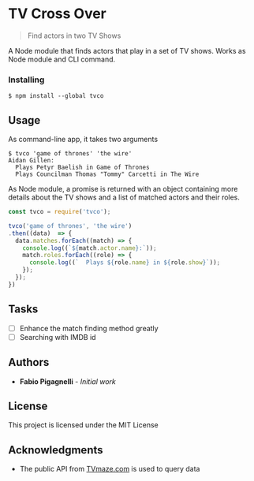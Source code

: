 # TV Cross Over
> Find actors in two TV Shows

A Node module that finds actors that play in a set of TV shows.
Works as Node module and CLI command.


### Installing
```
$ npm install --global tvco
```


## Usage
As command-line app, it takes two arguments

```
$ tvco 'game of thrones' 'the wire'
Aidan Gillen:
  Plays Petyr Baelish in Game of Thrones
  Plays Councilman Thomas "Tommy" Carcetti in The Wire
```

As Node module, a promise is returned with an object containing more details about the TV shows and a list of matched actors and their roles.
```js
const tvco = require('tvco');

tvco('game of thrones', 'the wire')
.then((data)  => {
  data.matches.forEach((match) => {
    console.log((`${match.actor.name}:`));
    match.roles.forEach((role) => {
      console.log((`  Plays ${role.name} in ${role.show}`));
    });
  });
})
```
## Tasks
  * [ ] Enhance the match finding method greatly
  * [ ] Searching with IMDB id

## Authors

* **Fabio Pigagnelli** - *Initial work*

## License

This project is licensed under the MIT License

## Acknowledgments

* The public API from [TVmaze.com](http://www.tvmaze.com) is used to query data
